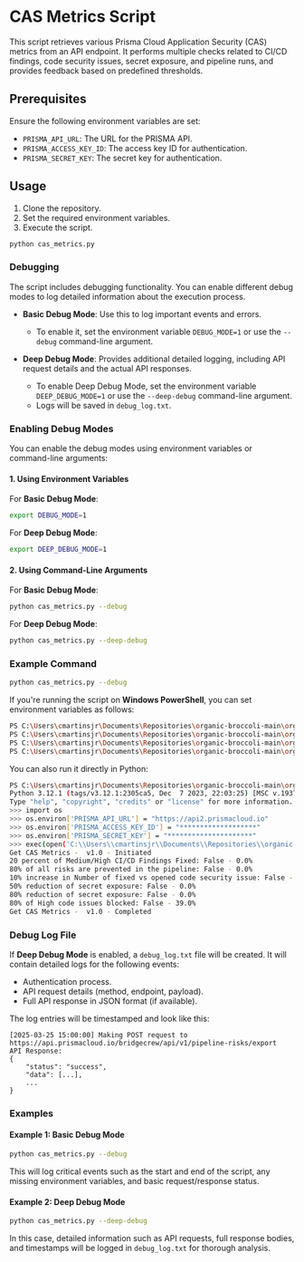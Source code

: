 # CAS Metrics Script

This script retrieves various Prisma Cloud Application Security (CAS) metrics from an API endpoint. It performs multiple checks related to CI/CD findings, code security issues, secret exposure, and pipeline runs, and provides feedback based on predefined thresholds.

## Prerequisites

Ensure the following environment variables are set:

- `PRISMA_API_URL`: The URL for the PRISMA API.
- `PRISMA_ACCESS_KEY_ID`: The access key ID for authentication.
- `PRISMA_SECRET_KEY`: The secret key for authentication.

## Usage

1. Clone the repository.
2. Set the required environment variables.
3. Execute the script.

```bash
python cas_metrics.py
```

### Debugging

The script includes debugging functionality. You can enable different debug modes to log detailed information about the execution process.

- **Basic Debug Mode**: Use this to log important events and errors.
  - To enable it, set the environment variable `DEBUG_MODE=1` or use the `--debug` command-line argument.
  
- **Deep Debug Mode**: Provides additional detailed logging, including API request details and the actual API responses.
  - To enable Deep Debug Mode, set the environment variable `DEEP_DEBUG_MODE=1` or use the `--deep-debug` command-line argument.
  - Logs will be saved in `debug_log.txt`.

### Enabling Debug Modes

You can enable the debug modes using environment variables or command-line arguments:

#### 1. Using Environment Variables

For **Basic Debug Mode**:
```bash
export DEBUG_MODE=1
```

For **Deep Debug Mode**:
```bash
export DEEP_DEBUG_MODE=1
```

#### 2. Using Command-Line Arguments

For **Basic Debug Mode**:
```bash
python cas_metrics.py --debug
```

For **Deep Debug Mode**:
```bash
python cas_metrics.py --deep-debug
```

### Example Command

```bash
python cas_metrics.py --debug
```

If you're running the script on **Windows PowerShell**, you can set environment variables as follows:
```bash
PS C:\Users\cmartinsjr\Documents\Repositories\organic-broccoli-main\organic-broccoli-main> $env:PRISMA_API_URL="https://api2.prismacloud.io"
PS C:\Users\cmartinsjr\Documents\Repositories\organic-broccoli-main\organic-broccoli-main> $env:PRISMA_ACCESS_KEY_ID="*****************"
PS C:\Users\cmartinsjr\Documents\Repositories\organic-broccoli-main\organic-broccoli-main> $env:PRISMA_SECRET_KEY="***********************"
PS C:\Users\cmartinsjr\Documents\Repositories\organic-broccoli-main\organic-broccoli-main> python cas_metrics.py
```

You can also run it directly in Python:
```bash
PS C:\Users\cmartinsjr\Documents\Repositories\organic-broccoli-main\organic-broccoli-main> python
Python 3.12.1 (tags/v3.12.1:2305ca5, Dec  7 2023, 22:03:25) [MSC v.1937 64 bit (AMD64)] on win32
Type "help", "copyright", "credits" or "license" for more information.
>>> import os
>>> os.environ['PRISMA_API_URL'] = "https://api2.prismacloud.io"
>>> os.environ['PRISMA_ACCESS_KEY_ID'] = "*******************"
>>> os.environ['PRISMA_SECRET_KEY'] = "*********************"
>>> exec(open('C:\\Users\\cmartinsjr\\Documents\\Repositories\\organic-broccoli-main\\organic-broccoli-main\\cas_metrics.py').read())
Get CAS Metrics -  v1.0 - Initiated
20 percent of Medium/High CI/CD Findings Fixed: False - 0.0%
80% of all risks are prevented in the pipeline: False - 0.0%
10% increase in Number of fixed vs opened code security issue: False - 0.0%
50% reduction of secret exposure: False - 0.0%
80% reduction of secret exposure: False - 0.0%
80% of High code issues blocked: False - 39.0%
Get CAS Metrics -  v1.0 - Completed
```

### Debug Log File

If **Deep Debug Mode** is enabled, a `debug_log.txt` file will be created. It will contain detailed logs for the following events:
- Authentication process.
- API request details (method, endpoint, payload).
- Full API response in JSON format (if available).

The log entries will be timestamped and look like this:
```
[2025-03-25 15:00:00] Making POST request to https://api.prismacloud.io/bridgecrew/api/v1/pipeline-risks/export
API Response:
{
    "status": "success",
    "data": [...],
    ...
}
```

### Examples

#### Example 1: Basic Debug Mode

```bash
python cas_metrics.py --debug
```

This will log critical events such as the start and end of the script, any missing environment variables, and basic request/response status.

#### Example 2: Deep Debug Mode

```bash
python cas_metrics.py --deep-debug
```

In this case, detailed information such as API requests, full response bodies, and timestamps will be logged in `debug_log.txt` for thorough analysis.
